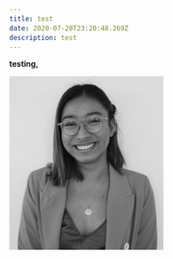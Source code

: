```yaml
---
title: test
date: 2020-07-28T23:20:48.269Z
description: test
---
```

**testing,**

![test image](../assets/profile-pic.jpg "test image")